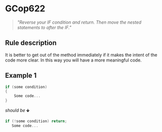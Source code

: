 ﻿# GCop622

> *"Reverse your IF condition and return. Then move the nested statements to after the IF."*


## Rule description
It is better to get out of the method immediately if it makes the intent of the code more clear. In this way you will have a more meaningful code.

## Example 1
```csharp
if (some condition)
{
    Some code...            
}
```
*should be* 🡻

```csharp
if (!some condition) return;
   Some code...
```